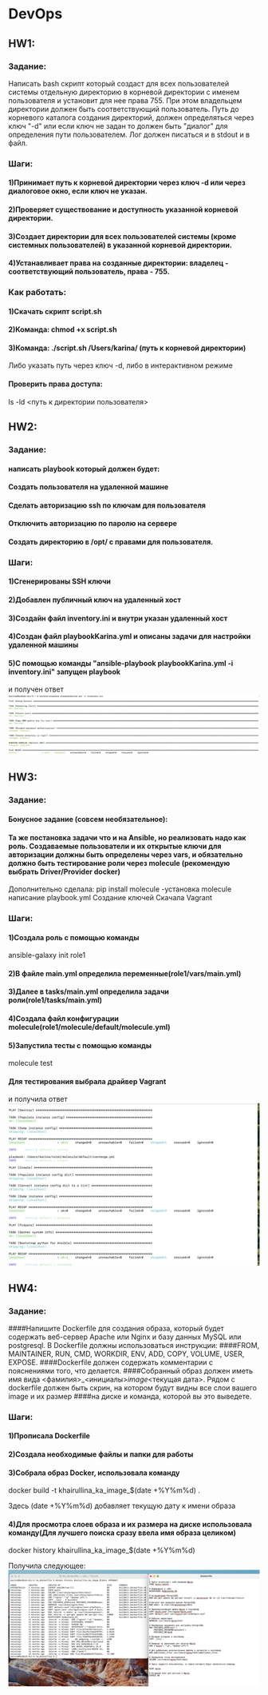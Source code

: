 # DevOps
## HW1:
### Задание:
 Написать bash скрипт который создаст для всех пользователей системы отдельную директорию в корневой директории с именем пользователя и установит для нее права 755. При этом владельцем директории должен быть соответствующий пользователь. Путь до корневого каталога создания директорий, должен определяться через ключ "-d"  или если ключ не задан то должен быть "диалог" для определения пути пользователем. Лог должен писаться и в stdout и в файл.

 ### Шаги:
 #### 1)Принимает путь к корневой директории через ключ -d или через диалоговое окно, если ключ не указан.
 #### 2)Проверяет существование и доступность указанной корневой директории.
 #### 3)Создает директории для всех пользователей системы (кроме системных пользователей) в указанной корневой директории.
 #### 4)Устанавливает права на созданные директории: владелец - соответствующий пользователь, права - 755.

 ### Как работать:
 #### 1)Скачать скрипт script.sh 
 #### 2)Команда: chmod +x script.sh
 #### 3)Команда: ./script.sh /Users/karina/ (путь к корневой директории)
 Либо указать путь через ключ -d, либо в интерактивном режиме

 #### Проверить права доступа:
 ls -ld <путь к директории пользователя>

 ## HW2:
 ### Задание: 
 #### написать playbook который должен будет:
 #### Создать пользователя на удаленной машине
 #### Сделать авторизацию ssh по ключам для пользователя
 #### Отключить авторизацию по паролю на сервере
 #### Создать директорию в /opt/ с правами для пользователя.

 ### Шаги:
 #### 1)Сгенерированы SSH ключи
#### 2)Добавлен публичный ключ на удаленный хост
#### 3)Создайн файл inventory.ini и внутри указан удаленный хост 
#### 4)Создан файл playbookKarina.yml и описаны задачи для настройки удаленной машины
#### 5)С помощью команды "ansible-playbook playbookKarina.yml -i inventory.ini" запущен playbook
и получен ответ 
![Screen](https://github.com/karinaKhairullina/DevOps/blob/main/Снимок%20экрана%202024-03-25%20в%2017.16.02.png)

## HW3:
### Задание:
#### Бонусное задание (совсем необязательное):
#### Та же постановка задачи что и на Ansible, но реализовать надо как роль. Создаваемые пользователи и их открытые ключи для авторизации должны быть определены через vars, и обязательно должно быть тестирование роли через molecule (рекомендую выбрать  Driver/Provider docker)

Дополнительно сделала:
pip install molecule -установка molecule
написание playbook.yml
Создание ключей
Скачала Vagrant 


### Шаги:
#### 1)Создала роль с помощью команды 
ansible-galaxy init role1
#### 2)В файле main.yml определила переменные(role1/vars/main.yml)
#### 3)Далее в tasks/main.yml определила задачи роли(role1/tasks/main.yml)
#### 4)Создала файл конфигурации molecule(role1/molecule/default/molecule.yml)
#### 5)Запустила тесты с помощью команды 
molecule test
#### Для тестирования выбрала драйвер Vagrant
и получила ответ
![Screen](https://github.com/karinaKhairullina/DevOps/blob/main/Снимок%20экрана%202024-04-14%20в%2015.49.59.png)

## HW4:
### Задание:
####Напишите Dockerfile для создания образа, который будет содержать веб-сервер Apache или Nginx и базу данных MySQL или postgresql. В Dockerfile должны использоваться инструкции: ####FROM, MAINTAINER, RUN, CMD, WORKDIR, ENV, ADD, COPY, VOLUME, USER, EXPOSE.
####Dockerfile должен содержать комментарии с пояснениями того, что делается. 
####Собранный образ должен иметь имя вида <фамилия>_<инициалы>_image_<текущая дата>. Рядом с dockerfile должен быть скрин, на котором будут видны все слои вашего image и их размер ####на диске и команда, которой вы это выведете.

### Шаги:
#### 1)Прописала Dockerfile
#### 2)Создала необходимые файлы и папки для работы
#### 3)Собрала образ Docker, использовала команду
docker build -t khairullina_ka_image_$(date +%Y%m%d) .

Здесь (date +%Y%m%d) добавляет текущую дату к имени образа

#### 4)Для просмотра слоев образа и их размера на диске использовала команду(Для лучшего поиска сразу ввела имя образа целиком)
docker history khairullina_ka_image_$(date +%Y%m%d)

Получила следующее: 
![Screen](https://github.com/karinaKhairullina/DevOps/blob/main/Снимок%20экрана%202024-04-26%20в%2017.59.18.png)




















